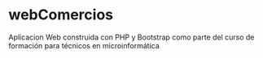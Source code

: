# webComercios
Aplicacion Web construida con PHP y Bootstrap como parte del curso de formación para técnicos en microinformática
